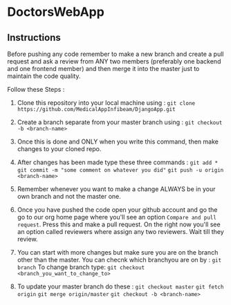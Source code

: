 # DoctorsWebApp

## Instructions

Before pushing any code remember to make a new branch and create a pull request and ask a review from ANY two members (preferably one backend and one frontend member) and then merge it into the master just to maintain the code quality.

Follow these Steps :
1) Clone this repository into your local machine using :
    `git clone https://github.com/MedicalAppInfibeam/DjangoApp.git`

2) Create a branch separate from your master branch using :
    `git checkout -b <branch-name>`

3) Once this is done and ONLY when you write this command, then make changes to your cloned repo.

4) After changes has been made type these three commands :
    `git add *`
    `git commit -m "some comment on whatever you did"`
    `git push -u origin <branch-name>`


5) Remember whenever you want to make a change ALWAYS be in your own branch and not the master one.

6) Once you have pushed the code open your github account and go the go to our org home page where you'll see an option `Compare and pull request`. Press this and make a pull request. On the right now you'll see an option called reviewers where assign any two reviewers. Wait till they review. 

7) You can start with more changes but make sure you are on the branch other than the master. You can checnk which branchyou are on by :
    `git branch`
To change branch type: 
    `git checkout <branch_you_want_to_change_to>`

8) To update your master branch do these :
    `git checkout master`
    `git fetch origin`
    `git merge origin/master`
    `git checkout -b <branch-name>`
    
    
